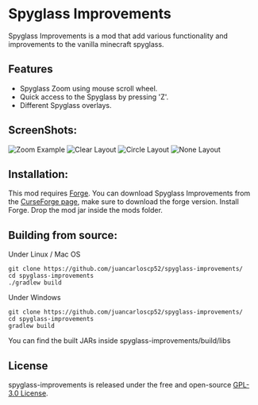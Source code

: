 # Spyglass Improvements
Spyglass Improvements is a mod that add various functionality and improvements to the vanilla minecraft spyglass.

## Features
- Spyglass Zoom using mouse scroll wheel.
- Quick access to the Spyglass by pressing 'Z'.
- Different Spyglass overlays.


## ScreenShots:
![Zoom Example](https://github.com/juancarloscp52/spyglass-improvements/blob/forge-1.19/images/zoom.gif?raw=true)
![Clear Layout](https://github.com/juancarloscp52/spyglass-improvements/blob/forge-1.19/images/clear.png?raw=true)
![Circle Layout](https://github.com/juancarloscp52/spyglass-improvements/blob/forge-1.19/images/circle.png?raw=true)
![None Layout](https://github.com/juancarloscp52/spyglass-improvements/blob/forge-1.19/images/none.png?raw=true)

## Installation:
This mod requires [Forge](https://files.minecraftforge.net/). You can download Spyglass Improvements from the [CurseForge page](https://www.curseforge.com/minecraft/mc-mods/spyglass-improvements), make sure to download the forge version.
Install Forge.
Drop the mod jar inside the mods folder.

## Building from source:
Under Linux / Mac OS
```shell script
git clone https://github.com/juancarloscp52/spyglass-improvements/
cd spyglass-improvements
./gradlew build
```
Under Windows
```shell script
git clone https://github.com/juancarloscp52/spyglass-improvements/
cd spyglass-improvements
gradlew build
```
You can find the built JARs inside spyglass-improvements/build/libs

## License
spyglass-improvements is released under the free and open-source [GPL-3.0 License](https://github.com/juancarloscp52/spyglass-improvements/blob/master/LICENSE).